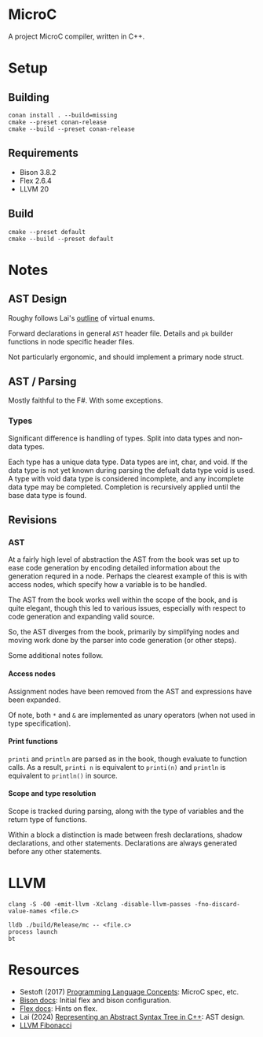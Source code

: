 # MicroC

A project MicroC compiler, written in C++.

# Setup

## Building

``` shell
conan install . --build=missing
cmake --preset conan-release
cmake --build --preset conan-release
```

## Requirements

- Bison 3.8.2
- Flex 2.6.4
- LLVM 20

## Build

``` shell
cmake --preset default
cmake --build --preset default
```

# Notes

## AST Design

Roughy follows Lai's [outline](https://lesleylai.info/en/ast-in-cpp-part-1-variant/) of virtual enums.

Forward declarations in general `AST` header file.
Details and `pk` builder functions in node specific header files.

Not particularly ergonomic, and should implement a primary node struct.

## AST / Parsing

Mostly faithful to the F#.
With some exceptions.

### Types

Significant difference is handling of types.
Split into data types and non-data types.

Each type has a unique data type.
Data types are int, char, and void.
If the data type is not yet known during parsing the defualt data type void is used.
A type with void data type is considered incomplete, and any incomplete data type may be completed.
Completion is recursively applied until the base data type is found.

## Revisions

### AST

At a fairly high level of abstraction the AST from the book was set up to ease code generation by encoding detailed information about the generation requred in a node.
Perhaps the clearest example of this is with access nodes, which specify how a variable is to be handled.

The AST from the book works well within the scope of the book, and is quite elegant, though this led to various issues, especially with respect to code generation and expanding valid source.

So, the AST diverges from the book, primarily by simplifying nodes and moving work done by the parser into code generation (or other steps).

Some additional notes follow.

#### Access nodes

Assignment nodes have been removed from the AST and expressions have been expanded.

Of note, both `*` and `&` are implemented as unary operators (when not used in type specification).

#### Print functions

`printi` and `println` are parsed as in the book, though evaluate to function calls.
As a result, `printi n` is equivalent to `printi(n)` and `println` is equivalent to `println()` in source.

#### Scope and type resolution

Scope is tracked during parsing, along with the type of variables and the return type of functions.

Within a block a distinction is made between fresh declarations, shadow declarations, and other statements.
Declarations are always generated before any other statements.


# LLVM 

``` shell
clang -S -O0 -emit-llvm -Xclang -disable-llvm-passes -fno-discard-value-names <file.c>
```

``` shell
lldb ./build/Release/mc -- <file.c>
process launch
bt
```

# Resources

- Sestoft (2017) [Programming Language Concepts](studwww.itu.dk/~sestoft/plc/): MicroC spec, etc.
- [Bison docs](https://www.gnu.org/software/bison/manual/bison.html): Initial flex and bison configuration.
- [Flex docs](https://westes.github.io/flex/manual/Indices.html#Indices): Hints on flex.
- Lai (2024) [Representing an Abstract Syntax Tree in C++](https://lesleylai.info/en/ast-in-cpp-part-1-variant/): AST design.
- [LLVM Fibonacci](https://github.com/llvm/llvm-project/tree/main/llvm/examples/Fibonacci)
